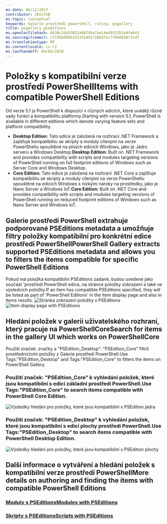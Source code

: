 ```yaml
---
ms.date: 06/12/2017
contributor: JKeithB
ms.topic: conceptual
keywords: Galerie prostředí powershell, rutiny, psgallery
title: psgallery_pseditions
ms.openlocfilehash: 0b30c1da53832a6b74be7aa14ed9331b1e9fe643
ms.sourcegitcommit: cf195b090b3223fa4917206dfec7f0b603873cdf
ms.translationtype: MT
ms.contentlocale: cs-CZ
ms.lasthandoff: 04/09/2018
---
```

# <a name="items-with-compatible-powershell-editions"></a><span data-ttu-id="e0959-103">Položky s kompatibilní verze prostředí PowerShell</span><span class="sxs-lookup"><span data-stu-id="e0959-103">Items with compatible PowerShell Editions</span></span>
<span data-ttu-id="e0959-104">Od verze 5.1 je PowerShell k dispozici v různých edicích, které uvádějí různé sady funkcí a kompatibilitu platformy.</span><span class="sxs-lookup"><span data-stu-id="e0959-104">Starting with version 5.1, PowerShell is available in different editions which denote varying feature sets and platform compatibility.</span></span>

- <span data-ttu-id="e0959-105">**Desktop Edition:** Tato edice je založená na rozhraní .NET Framework a zajišťuje kompatibilitu se skripty a moduly cílenými na verze PowerShellu spouštěné na plných edicích Windows, jako je Jádro serveru a Windows Desktop.</span><span class="sxs-lookup"><span data-stu-id="e0959-105">**Desktop Edition:** Built on .NET Framework and provides compatibility with scripts and modules targeting versions of PowerShell running on full footprint editions of Windows such as Server Core and Windows Desktop.</span></span>
- <span data-ttu-id="e0959-106">**Core Edition:** Tato edice je založená na rozhraní .NET Core a zajišťuje kompatibilitu se skripty a moduly cílenými na verze PowerShellu spouštěné na edicích Windows s nízkými nároky na prostředky, jako je Nano Server a Windows IoT.</span><span class="sxs-lookup"><span data-stu-id="e0959-106">**Core Edition:** Built on .NET Core and provides compatibility with scripts and modules targeting versions of PowerShell running on reduced footprint editions of Windows such as Nano Server and Windows IoT.</span></span>

## <a name="powershell-gallery-extracts-supported-pseditions-metadata-and-allows-you-to-filters-the-items-compatible-for-specific-powershell-editions"></a><span data-ttu-id="e0959-107">Galerie prostředí PowerShell extrahuje podporované PSEditions metadata a umožňuje filtry položky kompatibilní pro konkrétní edice prostředí PowerShell</span><span class="sxs-lookup"><span data-stu-id="e0959-107">PowerShell Gallery extracts supported PSEditions metadata and allows you to filters the items compatible for specific PowerShell Editions</span></span>

<span data-ttu-id="e0959-108">Pokud má položka kompatibilní PSEditions zadané, budou uvedené jako součást 'prostředí PowerShell edice, na stránce položky zobrazení a také ve výsledcích položky.</span><span class="sxs-lookup"><span data-stu-id="e0959-108">If an item has compatible PSEditions specified, they will be listed as part of 'PowerShell Editions' in the item display page and also in items results.</span></span>
<span data-ttu-id="e0959-109">![Stránka zobrazení položky s PSEditions](Images/ItemDisplayPageWithPSEditions.PNG)</span><span class="sxs-lookup"><span data-stu-id="e0959-109">![Item display page with PSEditions](Images/ItemDisplayPageWithPSEditions.PNG)</span></span>

## <a name="search-for-items-in-the-gallery-ui-which-works-on-powershellcore"></a><span data-ttu-id="e0959-110">Hledání položek v galerii uživatelského rozhraní, který pracuje na PowerShellCore</span><span class="sxs-lookup"><span data-stu-id="e0959-110">Search for items in the gallery UI which works on PowerShellCore</span></span>
<span data-ttu-id="e0959-111">Použití značek: značky a "PSEdition_Desktop": "PSEdition_Core" filtrů prostřednictvím položky z Galerie prostředí PowerShell.</span><span class="sxs-lookup"><span data-stu-id="e0959-111">Use Tags:"PSEdition_Desktop" and Tags:"PSEdition_Core" to filters the items on PowerShell Gallery.</span></span>

### <a name="use-tagspseditioncore-to-search-items-compatible-with-powershell-core-edition"></a><span data-ttu-id="e0959-112">Použití značek: "PSEdition_Core" k vyhledání položek, které jsou kompatibilní s edicí základní prostředí PowerShell.</span><span class="sxs-lookup"><span data-stu-id="e0959-112">Use Tags:"PSEdition_Core" to search items compatible with PowerShell Core Edition.</span></span>
![Výsledky hledání pro položky, které jsou kompatibilní s PSEdition jádra](Images/SearchResultsWithPSEditions.PNG)

### <a name="use-tagspseditiondesktop-to-search-items-compatible-with-powershell-desktop-edition"></a><span data-ttu-id="e0959-114">Použití značek: "PSEdition_Desktop" k vyhledání položek, které jsou kompatibilní s edicí plochy prostředí PowerShell.</span><span class="sxs-lookup"><span data-stu-id="e0959-114">Use Tags:"PSEdition_Desktop" to search items compatible with PowerShell Desktop Edition.</span></span>
![Výsledky hledání pro položky, které jsou kompatibilní s PSEdition plochy](Images/SearchResultsWithPSEdition_Desktop.PNG)

## <a name="more-details-on-authoring-and-finding-the-items-with-compatible-powershell-editions"></a><span data-ttu-id="e0959-116">Další informace o vytváření a hledání položek s kompatibilní verze prostředí PowerShell</span><span class="sxs-lookup"><span data-stu-id="e0959-116">More details on authoring and finding the items with compatible PowerShell Editions</span></span>
### <a name="modules-with-pseditionspsgetmodulemodulewithpseditionsupportmd"></a>[<span data-ttu-id="e0959-117">Moduly s PSEditions</span><span class="sxs-lookup"><span data-stu-id="e0959-117">Modules with PSEditions</span></span>](../psget/module/modulewithpseditionsupport.md)
### <a name="scripts-with-pseditionspsgetscriptscriptwithpseditionsupportmd"></a>[<span data-ttu-id="e0959-118">Skripty s PSEditions</span><span class="sxs-lookup"><span data-stu-id="e0959-118">Scripts with PSEditions</span></span>](../psget/script/scriptwithpseditionsupport.md)